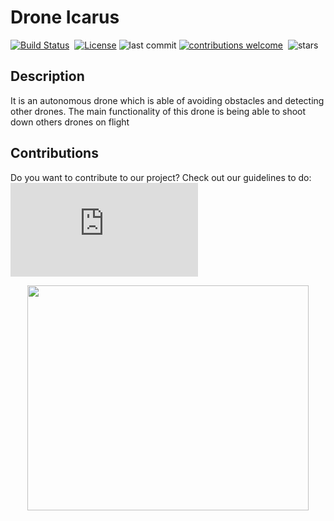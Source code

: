 # Drone Icarus


[![Build Status](https://img.shields.io/travis/RoboTech-URJC/Icarus-Project.svg?label=Travis%20CI&logo=travis&style=flat-square)](https://travis-ci.com/RoboTech-URJC/Icarus-Project)&nbsp;
[![License](https://img.shields.io/badge/License-Apache%202.0-blue.svg)](https://opensource.org/licenses/Apache-2.0)
![last commit](https://img.shields.io/github/last-commit/RoboTech-URJC/Icarus-Project)
[![contributions welcome](https://img.shields.io/static/v1.svg?label=Contributions&message=Welcome&color=0059b3&style=flat-square)](https://github.com/RoboTech-URJC/Icarus-Project/blob/master/CONTRIBUTING.md)&nbsp;
![stars](https://img.shields.io/github/stars/RoboTech-URJC/Icarus-Project?style=social)

## Description

It is an autonomous drone which is able of avoiding obstacles and detecting other drones. The main functionality of this drone is being able to shoot down others drones on flight

## Contributions

Do you want to contribute to our project? Check out our guidelines to do: ![CONTRIBUTING](https://github.com/RoboTech-URJC/Icarus-Project/blob/master/CONTRIBUTING.md)


<p align="center">
  <img width="450" height="360" src="https://github.com/RoboTech-URJC/Icarus-Project/blob/master/docs/drone1.jpeg">
</p>
